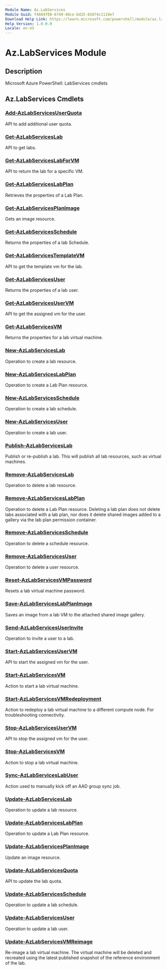 ```yaml
---
Module Name: Az.LabServices
Module Guid: f4604f08-6749-40ce-bd25-81074c1119e7
Download Help Link: https://learn.microsoft.com/powershell/module/az.labservices
Help Version: 1.0.0.0
Locale: en-US
---
```


# Az.LabServices Module
## Description
Microsoft Azure PowerShell: LabServices cmdlets

## Az.LabServices Cmdlets
### [Add-AzLabServicesUserQuota](Add-AzLabServicesUserQuota.md)
API to add additional user quota.

### [Get-AzLabServicesLab](Get-AzLabServicesLab.md)
API to get labs.

### [Get-AzLabServicesLabForVM](Get-AzLabServicesLabForVM.md)
API to return the lab for a specific VM.

### [Get-AzLabServicesLabPlan](Get-AzLabServicesLabPlan.md)
Retrieves the properties of a Lab Plan.

### [Get-AzLabServicesPlanImage](Get-AzLabServicesPlanImage.md)
Gets an image resource.

### [Get-AzLabServicesSchedule](Get-AzLabServicesSchedule.md)
Returns the properties of a lab Schedule.

### [Get-AzLabServicesTemplateVM](Get-AzLabServicesTemplateVM.md)
API to get the template vm for the lab.

### [Get-AzLabServicesUser](Get-AzLabServicesUser.md)
Returns the properties of a lab user.

### [Get-AzLabServicesUserVM](Get-AzLabServicesUserVM.md)
API to get the assigned vm for the user.

### [Get-AzLabServicesVM](Get-AzLabServicesVM.md)
Returns the properties for a lab virtual machine.

### [New-AzLabServicesLab](New-AzLabServicesLab.md)
Operation to create a lab resource.

### [New-AzLabServicesLabPlan](New-AzLabServicesLabPlan.md)
Operation to create a Lab Plan resource.

### [New-AzLabServicesSchedule](New-AzLabServicesSchedule.md)
Operation to create a lab schedule.

### [New-AzLabServicesUser](New-AzLabServicesUser.md)
Operation to create a lab user.

### [Publish-AzLabServicesLab](Publish-AzLabServicesLab.md)
Publish or re-publish a lab.
This will publish all lab resources, such as virtual machines.

### [Remove-AzLabServicesLab](Remove-AzLabServicesLab.md)
Operation to delete a lab resource.

### [Remove-AzLabServicesLabPlan](Remove-AzLabServicesLabPlan.md)
Operation to delete a Lab Plan resource.
Deleting a lab plan does not delete labs associated with a lab plan, nor does it delete shared images added to a gallery via the lab plan permission container.

### [Remove-AzLabServicesSchedule](Remove-AzLabServicesSchedule.md)
Operation to delete a schedule resource.

### [Remove-AzLabServicesUser](Remove-AzLabServicesUser.md)
Operation to delete a user resource.

### [Reset-AzLabServicesVMPassword](Reset-AzLabServicesVMPassword.md)
Resets a lab virtual machine password.

### [Save-AzLabServicesLabPlanImage](Save-AzLabServicesLabPlanImage.md)
Saves an image from a lab VM to the attached shared image gallery.

### [Send-AzLabServicesUserInvite](Send-AzLabServicesUserInvite.md)
Operation to invite a user to a lab.

### [Start-AzLabServicesUserVM](Start-AzLabServicesUserVM.md)
API to start the assigned vm for the user.

### [Start-AzLabServicesVM](Start-AzLabServicesVM.md)
Action to start a lab virtual machine.

### [Start-AzLabServicesVMRedeployment](Start-AzLabServicesVMRedeployment.md)
Action to redeploy a lab virtual machine to a different compute node.
For troubleshooting connectivity.

### [Stop-AzLabServicesUserVM](Stop-AzLabServicesUserVM.md)
API to stop the assigned vm for the user.

### [Stop-AzLabServicesVM](Stop-AzLabServicesVM.md)
Action to stop a lab virtual machine.

### [Sync-AzLabServicesLabUser](Sync-AzLabServicesLabUser.md)
Action used to manually kick off an AAD group sync job.

### [Update-AzLabServicesLab](Update-AzLabServicesLab.md)
Operation to update a lab resource.

### [Update-AzLabServicesLabPlan](Update-AzLabServicesLabPlan.md)
Operation to update a Lab Plan resource.

### [Update-AzLabServicesPlanImage](Update-AzLabServicesPlanImage.md)
Update an image resource.

### [Update-AzLabServicesQuota](Update-AzLabServicesQuota.md)
API to update the lab quota.

### [Update-AzLabServicesSchedule](Update-AzLabServicesSchedule.md)
Operation to update a lab schedule.

### [Update-AzLabServicesUser](Update-AzLabServicesUser.md)
Operation to update a lab user.

### [Update-AzLabServicesVMReimage](Update-AzLabServicesVMReimage.md)
Re-image a lab virtual machine.
The virtual machine will be deleted and recreated using the latest published snapshot of the reference environment of the lab.

